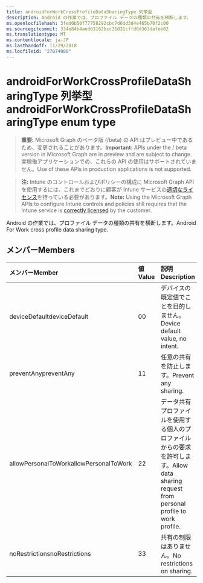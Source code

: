 ```yaml
---
title: androidForWorkCrossProfileDataSharingType 列挙型
description: Android の作業では、プロファイル データの種類の共有を横断します。
ms.openlocfilehash: 3fed0b50f77758292cbc7d6dd3d4e465b70f2c00
ms.sourcegitcommit: 334e84b4aed63162bcc31831cffd6d363dafee02
ms.translationtype: MT
ms.contentlocale: ja-JP
ms.lasthandoff: 11/29/2018
ms.locfileid: "27074080"
---
```

# <a name="androidforworkcrossprofiledatasharingtype-enum-type"></a><span data-ttu-id="b4deb-103">androidForWorkCrossProfileDataSharingType 列挙型</span><span class="sxs-lookup"><span data-stu-id="b4deb-103">androidForWorkCrossProfileDataSharingType enum type</span></span>

> <span data-ttu-id="b4deb-104">**重要:** Microsoft Graph のベータ版 (/beta) の API はプレビュー中であるため、変更されることがあります。</span><span class="sxs-lookup"><span data-stu-id="b4deb-104">**Important:** APIs under the / beta version in Microsoft Graph are in preview and are subject to change.</span></span> <span data-ttu-id="b4deb-105">実稼働アプリケーションでの、これらの API の使用はサポートされていません。</span><span class="sxs-lookup"><span data-stu-id="b4deb-105">Use of these APIs in production applications is not supported.</span></span>

> <span data-ttu-id="b4deb-106">**注:** Intune のコントロールおよびポリシーの構成に Microsoft Graph API を使用するには、これまでどおりに顧客が Intune サービスの[適切なライセンス](https://go.microsoft.com/fwlink/?linkid=839381)を持っている必要があります。</span><span class="sxs-lookup"><span data-stu-id="b4deb-106">**Note:** Using the Microsoft Graph APIs to configure Intune controls and policies still requires that the Intune service is [correctly licensed](https://go.microsoft.com/fwlink/?linkid=839381) by the customer.</span></span>

<span data-ttu-id="b4deb-107">Android の作業では、プロファイル データの種類の共有を横断します。</span><span class="sxs-lookup"><span data-stu-id="b4deb-107">Android For Work cross profile data sharing type.</span></span>
## <a name="members"></a><span data-ttu-id="b4deb-108">メンバー</span><span class="sxs-lookup"><span data-stu-id="b4deb-108">Members</span></span>
|<span data-ttu-id="b4deb-109">メンバー</span><span class="sxs-lookup"><span data-stu-id="b4deb-109">Member</span></span>|<span data-ttu-id="b4deb-110">値</span><span class="sxs-lookup"><span data-stu-id="b4deb-110">Value</span></span>|<span data-ttu-id="b4deb-111">説明</span><span class="sxs-lookup"><span data-stu-id="b4deb-111">Description</span></span>|
|:---|:---|:---|
|<span data-ttu-id="b4deb-112">deviceDefault</span><span class="sxs-lookup"><span data-stu-id="b4deb-112">deviceDefault</span></span>|<span data-ttu-id="b4deb-113">0</span><span class="sxs-lookup"><span data-stu-id="b4deb-113">0</span></span>|<span data-ttu-id="b4deb-114">デバイスの既定値でことを目的しません。</span><span class="sxs-lookup"><span data-stu-id="b4deb-114">Device default value, no intent.</span></span>|
|<span data-ttu-id="b4deb-115">preventAny</span><span class="sxs-lookup"><span data-stu-id="b4deb-115">preventAny</span></span>|<span data-ttu-id="b4deb-116">1</span><span class="sxs-lookup"><span data-stu-id="b4deb-116">1</span></span>|<span data-ttu-id="b4deb-117">任意の共有を防止します。</span><span class="sxs-lookup"><span data-stu-id="b4deb-117">Prevent any sharing.</span></span>|
|<span data-ttu-id="b4deb-118">allowPersonalToWork</span><span class="sxs-lookup"><span data-stu-id="b4deb-118">allowPersonalToWork</span></span>|<span data-ttu-id="b4deb-119">2</span><span class="sxs-lookup"><span data-stu-id="b4deb-119">2</span></span>|<span data-ttu-id="b4deb-120">データ共有プロファイルを使用する個人のプロファイルからの要求を許可します。</span><span class="sxs-lookup"><span data-stu-id="b4deb-120">Allow data sharing request from personal profile to work profile.</span></span>|
|<span data-ttu-id="b4deb-121">noRestrictions</span><span class="sxs-lookup"><span data-stu-id="b4deb-121">noRestrictions</span></span>|<span data-ttu-id="b4deb-122">3</span><span class="sxs-lookup"><span data-stu-id="b4deb-122">3</span></span>|<span data-ttu-id="b4deb-123">共有の制限はありません。</span><span class="sxs-lookup"><span data-stu-id="b4deb-123">No restrictions on sharing.</span></span>|





